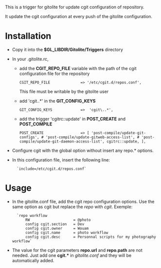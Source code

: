 This is a trigger for gitolite for update cgit configuration of repository.

It update the cgit configuration at every push of the gitolite configuration.


Installation
============
* Copy it into the __$GL_LIBDIR/Gitolite/Triggers__ directory
* In your .gitolite.rc,
    * add the __CGIT_REPO_FILE__ variable with the path of the cgit 
      configuration file for the repository

        `CGIT_REPO_FILE              => '/etc/cgit.d/repos.conf',`

      This file must be writable by the gitolite user
    * add 'cgit\..\*' in the __GIT_CONFIG_KEYS__

        `GIT_CONFIG_KEYS             =>  'cgit\..*',`
    
    * add the trigger 'cgitrc::update' in __POST_CREATE__ and __POST_COMPILE__

        `POST_CREATE                 =>
             [
                 'post-compile/update-git-configs',
                 # 'post-compile/update-gitweb-access-list',
                 # 'post-compile/update-git-daemon-access-list',
                 cgitrc::update,
             ],`

* Configure cgit with the global option without insert any repo.\* options.
* In this configuration file, insert the following line:

        `include=/etc/cgit.d/repos.conf`

Usage
=====

* In the gitolite.conf file, add the cgit repo configuration options. Use the
  same option as cgit but replace the _repo_ with _cgit_. Exemple:

        `repo workflow
            RW                    = @photo
            config cgit.section   = Dev
            config cgit.owner     = Wouam
            config cgit.name      = photo workflow
            config cgit.desc      = Personnal scripts for my photography workflow`

* The value for the cgit parameters __repo.url__ and __repo.path__ are not
  needed. Just add one __cgit.*__ in _gitolite.conf_ and they will be
  automatically added.


